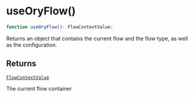 # useOryFlow()

```ts
function useOryFlow(): FlowContextValue;
```

Returns an object that contains the current flow and the flow type, as well as the configuration.

## Returns

[`FlowContextValue`](../type-aliases/FlowContextValue.md)

The current flow container
